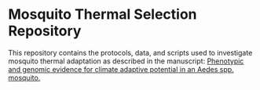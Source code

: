 # Mosquito Thermal Selection Repository
 
This repository contains the protocols, data, and scripts used to investigate mosquito thermal adaptation as described in the manuscript: 
[Phenotypic and genomic evidence for climate adaptive potential in an Aedes spp. mosquito.](https://docs.google.com/document/d/1v0pxLAtF7rQ47DGCmAsfVIHS4XAA6qYL/edit?rtpof=true)



